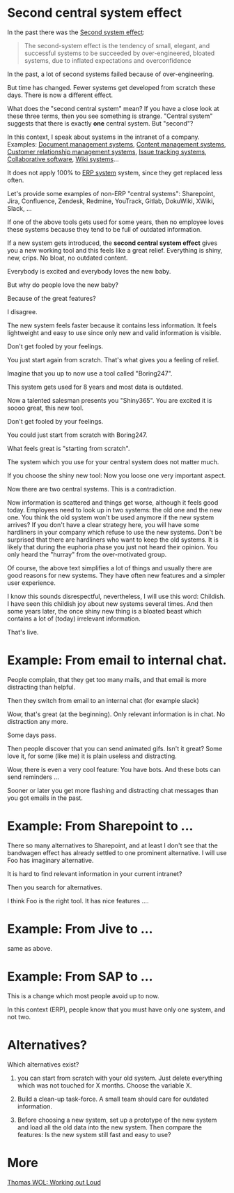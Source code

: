 # Second central system effect

In the past there was the [Second system effect](https://en.wikipedia.org/wiki/Second-system_effect):

> The second-system effect is the tendency of small, elegant, and successful systems to be succeeded by over-engineered,
> bloated systems, due to inflated expectations and overconfidence

In the past, a lot of second systems failed because of over-engineering.

But time has changed. Fewer systems get developed from scratch these days. There is now a different effect.

What does the "second central system" mean? If you have a close look at these three terms, then you see something is strange. "Central system" suggests that there is exactly **one** central system. But "second"?

In this context, I speak about systems in the intranet of a company. Examples: [Document management systems](https://en.wikipedia.org/wiki/Document_management_system), [Content management systems](https://en.wikipedia.org/wiki/Content_management_system), [Customer relationship management systems](https://en.wikipedia.org/wiki/Customer_relationship_management), [Issue tracking systems](https://en.wikipedia.org/wiki/Issue_tracking_system),
[Collaborative software](https://en.wikipedia.org/wiki/Collaborative_software), [Wiki systems](https://en.wikipedia.org/wiki/Wiki_software)...


It does not apply 100% to [ERP system](https://en.wikipedia.org/wiki/Enterprise_resource_planning) system, since they get replaced less often.


Let's provide some examples of non-ERP "central systems": Sharepoint, Jira, Confluence, Zendesk, Redmine, YouTrack, Gitlab, DokuWiki, XWiki, Slack, ...

If one of the above tools gets used for some years, then no employee loves these systems because they tend to be full of outdated information.

If a new system gets introduced, the **second central system effect** gives you a new working tool and this feels like a great relief. Everything is shiny, new, crips. No bloat, no outdated content.

Everybody is excited and everybody loves the new baby.

But why do people love the new baby?

Because of the great features?

I disagree. 

The new system feels faster because it contains less information. It feels lightweight and easy to use
since only new and valid information is visible.

Don't get fooled by your feelings.

You just start again from scratch. That's what gives you a feeling of relief.

Imagine that you up to now use a tool called "Boring247".

This system gets used for 8 years and most data is outdated.

Now a talented salesman presents you "Shiny365". You are excited it is soooo great, this new tool.


Don't get fooled by your feelings.

You could just start from scratch with Boring247.

What feels great is "starting from scratch".

The system which you use for your central system does not matter much.

If you choose the shiny new tool: Now you loose one very important aspect.

Now there are two central systems. This is a contradiction. 

Now information is scattered and things get worse, although it feels good today. Employees need to look
up in two systems: the old one and the new one. You think the old system won't be used anymore if the new system
arrives? If you don't have a clear strategy here, you will have some hardliners in your company which refuse to use the new
systems. Don't be surprised that there are hardliners who want to keep the old systems. 
It is likely that during the euphoria phase you just not heard their opinion. 
You only heard the "hurray" from the over-motivated group.

Of course, the above text simplifies a lot of things and usually there are good reasons for new systems.
They have often new features and a simpler user experience.

I know this sounds disrespectful, nevertheless, I will use this word: Childish. I have seen
this childish joy about new systems several times. And then some years later,
the once shiny new thing is a bloated beast which contains a lot of (today) irrelevant information.

That's live.

# Example: From email to internal chat.

People complain, that they get too many mails, and that email is more distracting than helpful.

Then they switch from email to an internal chat (for example slack)

Wow, that's great (at the beginning). Only relevant information is in chat. No distraction any more.

Some days pass.

Then people discover that you can send animated gifs. Isn't it great? Some love it, for
some (like me) it is plain useless and distracting.

Wow, there is even a very cool feature: You have bots. And these bots can send reminders ...

Sooner or later you get more flashing and distracting chat messages than you got emails in the past. 

# Example: From Sharepoint to ...

There so many alternatives to Sharepoint, and at least I don't see that the bandwagen effect has already
settled to one prominent alternative. I will use Foo has imaginary alternative.

It is hard to find relevant information in your current intranet?

Then you search for alternatives.

I think Foo is the right tool. It has nice features ....

# Example: From Jive to ...

same as above.

# Example: From SAP to ...

This is a change which most people avoid up to now.

In this context (ERP), people know that you must have only one system, and not two.


# Alternatives?

Which alternatives exist?

1) you can start from scratch with your old system. Just delete everything which was not touched for X months. Choose the variable X.

2) Build a clean-up task-force. A small team should care for outdated information.

3) Before choosing a new system, set up a prototype of the new system and load all the old data into the new system. Then compare the features: Is the new system still fast and easy to use?


# More

[Thomas WOL: Working out Loud](https://github.com/guettli/wol)
